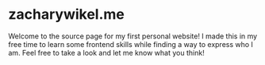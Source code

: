 # zacharywikel.me

Welcome to the source page for my first personal website! I made this in my free time to learn some frontend skills
while finding a way to express who I am. Feel free to take a look and let me know what you think!
